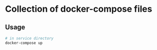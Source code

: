 # Collection of docker-compose files

## Usage

``` bash
# in service directory
docker-compose up
```
